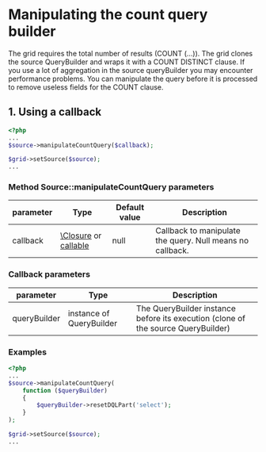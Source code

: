 Manipulating the count query builder
============================

The grid requires the total number of results (COUNT (...)). The grid clones the source QueryBuilder and wraps it with a COUNT DISTINCT clause.
If you use a lot of aggregation in the source queryBuilder you may encounter performance problems.
You can manipulate the query before it is processed to remove useless fields for the COUNT clause.

## 1. Using a callback

```php
<?php
...
$source->manipulateCountQuery($callback);

$grid->setSource($source);
...
```

### Method Source::manipulateCountQuery parameters

| parameter | Type | Default value | Description |
| --------- | ---- | ------------- | ----------- |
| callback | [\Closure][1] or [callable][2] | null | Callback to manipulate the query. Null means no callback. |

### Callback parameters

| parameter | Type | Description |
| --------- | ---- | ----------- |
| queryBuilder | instance of QueryBuilder | The QueryBuilder instance before its execution (clone of the source QueryBuilder) |

### Examples

```php
<?php
...
$source->manipulateCountQuery(
    function ($queryBuilder)
    {
        $queryBuilder->resetDQLPart('select');
    }
);

$grid->setSource($source);
...
```

[1]: http://php.net/manual/en/functions.anonymous.php
[2]: http://php.net/manual/en/language.types.callable.php